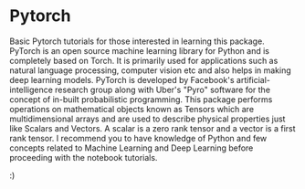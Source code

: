 # Pytorch
Basic Pytorch tutorials for those interested in learning this package. PyTorch is an open source machine learning library for Python and is completely based on Torch. It is primarily used for applications such as natural language processing, computer vision etc and also helps in making deep learning models. PyTorch is developed by Facebook's artificial-intelligence research group along with Uber's "Pyro" software for the concept of in-built probabilistic programming.
This package performs operations on mathematical objects known as Tensors which are multidimensional arrays and are used to describe physical properties just like Scalars and Vectors. A scalar is a zero rank tensor and a vector is a first rank tensor.
I recommend you to have knowledge of Python and few concepts related to Machine Learning and Deep Learning before proceeding with the notebook tutorials.



:)




